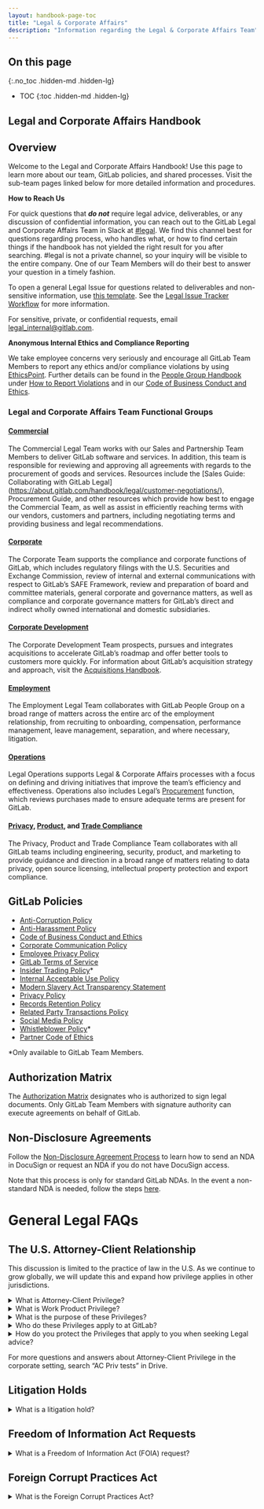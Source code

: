 ```yaml
---
layout: handbook-page-toc
title: "Legal & Corporate Affairs"
description: "Information regarding the Legal & Corporate Affairs Team"
---
```


## On this page
{:.no_toc .hidden-md .hidden-lg}

- TOC
{:toc .hidden-md .hidden-lg}
 
## Legal and Corporate Affairs Handbook


## Overview

Welcome to the Legal and Corporate Affairs Handbook! Use this page to learn more about our team, GitLab policies, and shared processes. Visit the sub-team pages linked below for more detailed information and procedures.

**How to Reach Us**

For quick questions that **_do not_** require legal advice, deliverables, or any discussion of confidential information, you can reach out to the GitLab Legal and Corporate Affairs Team in Slack at [#legal](https://gitlab.slack.com/archives/legal). We find this channel best for questions regarding process, who handles what, or how to find certain things if the handbook has not yielded the right result for you after searching. #legal is not a private channel, so your inquiry will be visible to the entire company. One of our Team Members will do their best to answer your question in a timely fashion.

To open a general Legal Issue for questions related to deliverables and non-sensitive information, use [this template](https://gitlab.com/gitlab-com/legal-and-compliance/-/issues/new?issuable_template=general-legal-template). See the [Legal Issue Tracker Workflow](https://about.gitlab.com/handbook/legal/issue-tracker-workflows/) for more information.

For sensitive, private, or confidential requests, email [legal_internal@gitlab.com](mailto:legal_internal@gitlab.com).

**Anonymous Internal Ethics and Compliance Reporting**

We take employee concerns very seriously and encourage all GitLab Team Members to report any ethics and/or compliance violations by using [EthicsPoint](https://secure.ethicspoint.com/domain/media/en/gui/74686/index.html). Further details can be found in the [People Group Handbook](https://about.gitlab.com/handbook/people-group/) under [How to Report Violations](https://about.gitlab.com/handbook/people-group/#how-to-report-violations) and in our [Code of Business Conduct and Ethics](https://about.gitlab.com/handbook/legal/gitlab-code-of-business-conduct-and-ethics/).


### Legal and Corporate Affairs Team Functional Groups


#### [Commercial](https://about.gitlab.com/handbook/legal/commercial/)

The Commercial Legal Team works with our Sales and Partnership Team Members to deliver GitLab software and services. In addition, this team is responsible for reviewing and approving all agreements with regards to the procurement of goods and services. Resources include the [Sales Guide: Collaborating with GitLab Legal] (https://about.gitlab.com/handbook/legal/customer-negotiations/), Procurement Guide, and other resources which provide how best to engage the Commercial Team, as well as assist in efficiently reaching terms with our vendors, customers and partners, including negotiating terms and providing business and legal recommendations.


#### [Corporate](https://about.gitlab.com/handbook/legal/publiccompanyresources/)

The Corporate Team supports the compliance and corporate functions of GitLab, which includes regulatory filings with the U.S. Securities and Exchange Commission, review of internal and external communications with respect to GitLab’s SAFE Framework, review and preparation of board and committee materials, general corporate and governance matters, as well as compliance and corporate governance matters for GitLab’s direct and indirect wholly owned international and domestic subsidiaries. 


#### [Corporate Development](https://about.gitlab.com/handbook/acquisitions/)

The Corporate Development Team prospects, pursues and integrates acquisitions to accelerate GitLab’s roadmap and offer better tools to customers more quickly. For information about GitLab’s acquisition strategy and approach, visit the [Acquisitions Handbook](https://about.gitlab.com/handbook/acquisitions/).


#### [Employment](https://about.gitlab.com/handbook/legal/employment-law/)

The Employment Legal Team collaborates with GitLab People Group on a broad range of matters across the entire arc of the employment relationship, from recruiting to onboarding, compensation, performance management, leave management, separation, and where necessary, litigation. 


#### [Operations](https://about.gitlab.com/handbook/legal/legalops/)

Legal Operations supports Legal & Corporate Affairs processes with a focus on defining and driving initiatives that improve the team’s efficiency and effectiveness. Operations also includes Legal’s [Procurement](https://about.gitlab.com/handbook/legal/procurement-guide-collaborating-with-gitlab-legal/) function, which reviews purchases made to ensure adequate terms are present for GitLab.

#### [Privacy](https://about.gitlab.com/handbook/legal/privacy/), [Product](https://about.gitlab.com/handbook/legal/product/), and [Trade Compliance](https://about.gitlab.com/handbook/legal/trade-compliance/)

The Privacy, Product and Trade Compliance Team collaborates with all GitLab teams including engineering, security, product, and marketing to provide guidance and direction in a broad range of matters relating to data privacy, open source licensing, intellectual property protection and export compliance. 


## GitLab Policies

* [Anti-Corruption Policy](https://about.gitlab.com/handbook/legal/anti-corruption-policy/)
* [Anti-Harassment Policy](https://about.gitlab.com/handbook/anti-harassment/)
* [Code of Business Conduct and Ethics](https://ir.gitlab.com/static-files/7d8c7eb3-cb17-4d68-a607-1b7a1fa1c95d)
* [Corporate Communication Policy](https://about.gitlab.com/handbook/legal/corporate-communications/)
* [Employee Privacy Policy](https://about.gitlab.com/handbook/legal/privacy/employee-privacy-policy/)
* [GitLab Terms of Service](https://about.gitlab.com/terms/)
* [Insider Trading Policy](https://drive.google.com/drive/folders/1kB3k5FRnR3OUBP0Eyo3SxxyPKeiRFfUk)*
* [Internal Acceptable Use Policy](https://about.gitlab.com/handbook/people-group/acceptable-use-policy/)
* [Modern Slavery Act Transparency Statement](https://about.gitlab.com/handbook/legal/modern-slavery-act-transparency-statement/)
* [Privacy Policy](https://about.gitlab.com/privacy/)
* [Records Retention Policy](https://about.gitlab.com/handbook/legal/record-retention-policy/)
* [Related Party Transactions Policy](https://about.gitlab.com/handbook/legal/gitlab-related-party-transactions-policy/)
* [Social Media Policy](https://about.gitlab.com/handbook/marketing/team-member-social-media-policy/)
* [Whistleblower Policy](https://drive.google.com/drive/folders/1kB3k5FRnR3OUBP0Eyo3SxxyPKeiRFfUk)*
* [Partner Code of Ethics](/handbook/legal/partner-code-of-ethics/)

*Only available to GitLab Team Members.


## Authorization Matrix

The [Authorization Matrix](https://about.gitlab.com/handbook/finance/authorization-matrix/#authorization-matrix) designates who is authorized to sign legal documents. Only GitLab Team Members with signature authority can execute agreements on behalf of GitLab.


## Non-Disclosure Agreements

Follow the [Non-Disclosure Agreement Process](https://about.gitlab.com/handbook/legal/NDA/) to learn how to send an NDA in DocuSign or request an NDA if you do not have DocuSign access.

Note that this process is only for standard GitLab NDAs. In the event a non-standard NDA is needed, follow the steps [here](https://about.gitlab.com/handbook/legal/NDA/#non-standard-nda-requests).

# General Legal FAQs

## The U.S. Attorney-Client Relationship
This discussion is limited to the practice of law in the U.S. As we continue to grow globally, we will update this and expand how privilege applies in other jurisdictions.

<details>
 <summary markdown="span">What is Attorney-Client Privilege?</summary>
Attorney-Client Privilege is a principle that provides protections for certain communications between clients and their attorneys that meet specific criteria. First of all, the communications must be for the purpose of seeking legal guidance and advice. For this reason, the underlying facts may not be protected if they are available from another source. Opinions and analysis of the facts, and discussions thereof, with the attorney are protected. Secondly, communications must be confidential. Information is also not protected if it is available from another source meaning that simply telling your attorney or copying your attorney on a communication does not protect the information.
</details>

<details>
 <summary markdown="span">What is Work Product Privilege?</summary>
Work Product is a U.S. doctrine in which an attorney’s notes, observations, thoughts, and research prepared by, or at the direction of, an attorney in anticipation of litigation are protected from being discoverable during the litigation process.
</details>

<details>
 <summary markdown="span">What is the purpose of these Privileges?</summary>
Attorney-Client and Work Product privileges allow clients to speak freely with their attorneys and encourage full disclosure so they can receive accurate and competent legal advice without the fear of having their attorney compelled to testify against them and disclose the information shared by the client.
</details>

<details>
 <summary markdown="span">Who do these Privileges apply to at GitLab?</summary>
There is not one uniform answer that covers all jurisdictions in the U.S. However, most jurisdictions will use at least one of the following tests to see if the individuals involved have privileged communication. The Control Group Test is quite restrictive and only allows for the protection of corporate communications to the corporation's controlling executives and managers. This test cannot be used in federal courts, but is still used in some states. Instead of looking solely at the roles of the employees involved, the Subject Matter Test looks at the subject matter of the employees’ communications. If an employee has been directed by a supervisor to discuss a subject matter that relates to the employees job with an attorney, this may be covered by subject matter privilege. The Upjohn Test is a modified version of the Subject Matter Test requires additional criteria to be met. In addition to the subject matter being relevant to the employee’s duties, the employee must also have awareness and intent concerning the legal advice being sought and/or given. A company’s attorney does not represent an employee individually, but instead represents the interests of the company. A company can waive its privilege at any time, meaning the company could choose to disclose information the attorney received from a covered employee in confidence for use as evidence in a legal proceeding in order to protect the company from liability.
</details>

<details>
 <summary markdown="span">How do you protect the Privileges that apply to you when seeking Legal advice?</summary>
Direct the communication to a practicing licensed attorney. Privilege does not apply to other non-attorney members of the Legal Team.
It is best practice to have privileged conversations with the attorney via Zoom.
If other individuals will need to participate in the discussion, consult with the attorney, and only include the minimum necessary individuals in the conversation, in other words, keep the circle of trust small.
If it is necessary to communicate by email, in the “Subject” line, and at the top of the body of the communication, include the phrase “AC PRIV”.
Do not overuse the claim of privilege. Limit its use to when actually seeking legal guidance and advice and not on any and every correspondence with the attorney.
You must keep the information discussed confidential, and not share it with anyone outside the circle of trust without first consulting with the attorney.
Do not forward protected emails to anyone outside the circle of trust.
Do not copy anyone outside the circle of trust on emails with the attorney.
</details>

For more questions and answers about Attorney-Client Privilege in the corporate setting, search “AC Priv tests” in Drive.

## Litigation Holds

<details>
 <summary markdown="span">What is a litigation hold?</summary>
A litigation hold is the process GitLab uses to preserve all forms of relevant evidence, whether it be emails, instant messages, physical documents, handwritten or typed notes, voicemails, raw data, backup tapes, and any other type of information that could be relevant to pending or imminent litigation or when litigation is reasonably anticipated. Litigation holds are imperative in preventing spoliation (destruction, deletion, or alteration) of evidence which can have a severely negative impact on a company's case, including leading to sanctions. Once GitLab becomes aware of potential litigation, a GitLab attorney will provide notice to the impacted team members, instructing them not to delete or destroy any information relating to the subject matter of the litigation. The litigation hold applies to paper and electronic documents. During a litigation hold, all retention policies must be overridden.
</details>

## Freedom of Information Act Requests

<details>
 <summary markdown="span">What is a Freedom of Information Act (FOIA) request?</summary>
The Freedom of Information Act (“FOIA”) provides public access to all United States federal agency records except for those records (or portions of those records) that are protected from disclosure by any of [nine exemptions or three exclusions](https://www.dhs.gov/foia-exemptions) (reasons for which an agency may withhold records from a requestor). Occasionally the records of a federal agency under a FOIA request may include GitLab records in the possession of the agency (i.e. when the agency is a customer of Gitlab). In such an event, the federal agency will notify GitLab of the FOIA request and provide GitLab with the documents that the federal agency intends to release in response to the FOIA request. A GitLab legal team member will review the list and content of the documents identified by the federal agency pursuant to the FOIA request and will provide the appropriate response and/or make redactions to those documents, as necessary, prior to their release. 

In the event you receive a notification from a US federal agency pursuant to a FOIA request, indicating that GitLab documents or information have been identified for release by an agency , please immediately forward the request to FOIA@gitlab.com.

</details>

## Foreign Corrupt Practices Act

<details>
 <summary markdown="span">What is the Foreign Corrupt Practices Act?</summary>
The Foreign Corrupt Practices Act (“FCPA”) is a United States federal law that prohibits U.S. citizens and entities from bribing foreign government officials to benefit their business interests. It is not only an invaluable tool to help fight corruption but one to which we must be compliant. As GitLab Inc. is a U.S. incorporated entity, we need to make sure our operations worldwide are compliant with the provisions of the Foreign Corrupt Practices Act. To that end, GitLab requires Team Members to complete an annual online course relating to anti-bribery and corruption at GitLab. In the training, learners will explore improper payments, including facilitation payments and personal safety payments, as well as policies on commercial bribery. The goal of the course is to ensure our Team Members understand what it takes to avoid corruption, especially in high-risk countries, and to ensure GitLab is compliant with legal and regulatory obligations.
</details>
